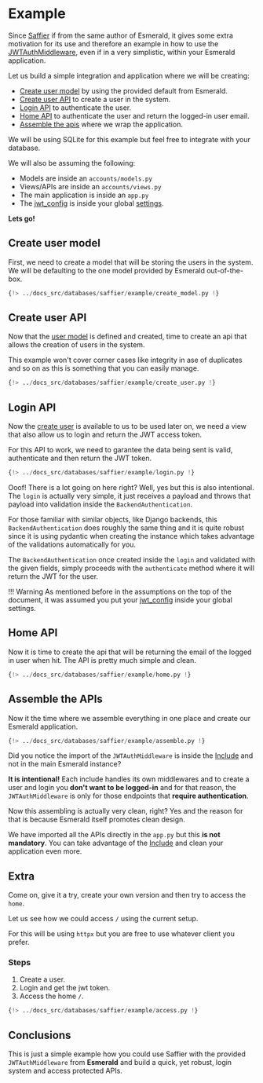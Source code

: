 # Example

Since [Saffier](https://saffier.tarsild.io) if from the same author of Esmerald, it gives some
extra motivation for its use and therefore an example in how to use the
[JWTAuthMiddleware](./middleware.md), even if in a very simplistic, within your Esmerald application.


Let us build a simple integration and application where we will be creating:

- [Create user model](#create-user-model) by using the provided default from Esmerald.
- [Create user API](#create-user-api) to create a user in the system.
- [Login API](#login-api) to authenticate the user.
- [Home API](#home-api) to authenticate the user and return the logged-in user email.
- [Assemble the apis](#assemble-the-apis) where we wrap the application.

We will be using SQLite for this example but feel free to integrate with your database.

We will also be assuming the following:

- Models are inside an `accounts/models.py`
- Views/APIs are inside an `accounts/views.py`
- The main application is inside an `app.py`
- The [jwt_config](../../configurations/jwt.md#jwtconfig-and-application-settings)
is inside your global [settings](../../application/settings.md).
  
**Lets go!**

## Create user model

First, we need to create a model that will be storing the users in the system. We will be
defaulting to the one model provided by Esmerald out-of-the-box.

```python title="accounts/models.py"
{!> ../docs_src/databases/saffier/example/create_model.py !}
```

## Create user API

Now that the [user model](#create-user-model) is defined and created, time to create an api
that allows the creation of users in the system.

This example won't cover corner cases like integrity in ase of duplicates and so on as this is
something that you can easily manage.

```python title="accounts/views.py"
{!> ../docs_src/databases/saffier/example/create_user.py !}
```

## Login API

Now the [create user](#create-user-api) is available to us to be used later on, we need a view
that also allow us to login and return the JWT access token.

For this API to work, we need to garantee the data being sent is valid, authenticate and then
return the JWT token.

```python title="accounts/views.py"
{!> ../docs_src/databases/saffier/example/login.py !}
```

Ooof! There is a lot going on here right? Well, yes but this is also intentional. The `login`
is actually very simple, it just receives a payload and throws that payload into validation
inside the `BackendAuthentication`.

For those familiar with similar objects, like Django backends, this `BackendAuthentication` does
roughly the same thing and it is quite robust since it is using pydantic when creating the instance
which takes advantage of the validations automatically for you.

The `BackendAuthentication` once created inside the `login` and validated with the given fields,
simply proceeds with the `authenticate` method where it will return the JWT for the user.

!!! Warning
    As mentioned before in the assumptions on the top of the document, it was assumed you put your
    [jwt_config](../../configurations/jwt.md#jwtconfig-and-application-settings) inside your global settings.

## Home API

Now it is time to create the api that will be returning the email of the logged in user when hit.
The API is pretty much simple and clean.

```python title="accounts/views.py"
{!> ../docs_src/databases/saffier/example/home.py !}
```

## Assemble the APIs

Now it the time where we assemble everything in one place and create our Esmerald application.

```python title="app.py"
{!> ../docs_src/databases/saffier/example/assemble.py !}
```

Did you notice the import of the `JWTAuthMiddleware` is inside the
[Include](../../routing/routes.md#include) and not in the main Esmerald instance?

**It is intentional!** Each include handles its own middlewares and to create a user and login
you **don't want to be logged-in** and for that reason, the `JWTAuthMiddleware` is only for those
endpoints that **require authentication**.

Now this assembling is actually very clean, right? Yes and the reason for that is because Esmerald
itself promotes clean design. 

We have imported all the APIs directly in the `app.py` but this **is not mandatory**. You can
take advantage of the [Include](../../routing/routes.md#include) and clean your application
even more.

## Extra

Come on, give it a try, create your own version and then try to access the `home`.

Let us see how we could access `/` using the current setup.

For this will be using `httpx` but you are free to use whatever client you prefer.

### Steps

1. Create a user.
2. Login and get the jwt token.
3. Access the home `/`.

```python
{!> ../docs_src/databases/saffier/example/access.py !}
```

## Conclusions

This is just a simple example how you could use Saffier with the provided `JWTAuthMiddleware`
from **Esmerald** and build a quick, yet robust, login system and access protected APIs.
